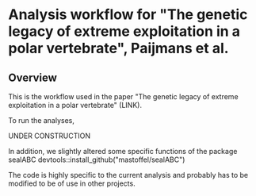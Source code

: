 # Analysis workflow for "The genetic legacy of extreme exploitation in a polar vertebrate", Paijmans et al.

## Overview

This is the workflow used in the paper "The genetic legacy of extreme exploitation in a polar vertebrate" (LINK).

To run the analyses, 

$$$$ UNDER CONSTRUCTION $$$$

In addition, we slightly altered some specific functions of the package sealABC
devtools::install_github("mastoffel/sealABC")  
  
The code is highly specific to the current analysis and probably has to be modified to 
be of use in other projects.

